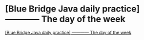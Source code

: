 # [Blue Bridge Java daily practice] ———— The day of the week
[[Blue Bridge Java daily practice] ———— The day of the week](https://aiwithcloud.com/2022/09/16/blue_bridge_java_daily_practice_-_the_day_of_the_week/)